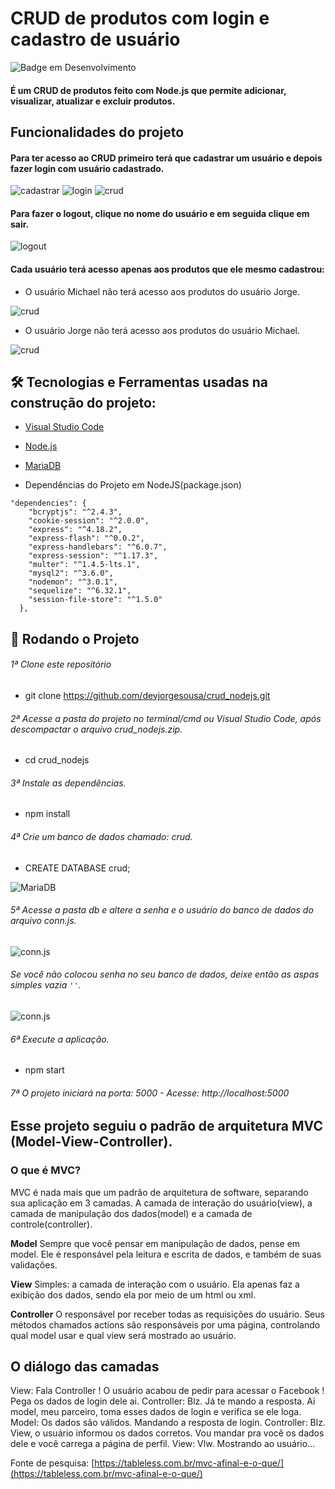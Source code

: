 # CRUD de produtos com login e cadastro de usuário

![Badge em Desenvolvimento](http://img.shields.io/static/v1?label=STATUS&message=EM%20DESENVOLVIMENTO&color=GREEN&style=for-the-badge)

#### É um CRUD de produtos feito com Node.js que permite adicionar, visualizar, atualizar e excluir produtos. 

## Funcionalidades do projeto

#### Para ter acesso ao CRUD primeiro terá que cadastrar um usuário e depois fazer login com usuário cadastrado.

![cadastrar](./Screenshots/cadastrar.png)
![login](./Screenshots/login.png)
![crud](./Screenshots/crud.png)

#### Para fazer o logout, clique no nome do usuário e em seguida clique em sair.

![logout](./Screenshots/logout.png)

#### Cada usuário terá acesso apenas aos produtos que ele mesmo cadastrou: 

* O usuário Michael não terá acesso aos produtos do usuário Jorge.

![crud](./Screenshots/crud2.png)

* O usuário Jorge não terá acesso aos produtos do usuário Michael.

![crud](./Screenshots/crud3.png)

## 🛠 Tecnologias e Ferramentas usadas na construção do projeto:

- [Visual Studio Code](https://code.visualstudio.com/)

- [Node.js](https://nodejs.org/en/)
- [MariaDB](https://mariadb.org/)
- Dependências do Projeto em NodeJS(package.json)  
```
"dependencies": {
    "bcryptjs": "^2.4.3",
    "cookie-session": "^2.0.0",
    "express": "^4.18.2",
    "express-flash": "^0.0.2",
    "express-handlebars": "^6.0.7",
    "express-session": "^1.17.3",
    "multer": "^1.4.5-lts.1",
    "mysql2": "^3.6.0",
    "nodemon": "^3.0.1",
    "sequelize": "^6.32.1",
    "session-file-store": "^1.5.0"
  },
```

## 🎲 Rodando o Projeto 

###### 1ª Clone este repositório
* git clone https://github.com/devjorgesousa/crud_nodejs.git

###### 2ª Acesse a pasta do projeto no terminal/cmd ou Visual Studio Code, após descompactar o arquivo crud_nodejs.zip.
* cd crud_nodejs

###### 3ª Instale as dependências.
* npm install

###### 4ª Crie um banco de dados chamado: crud.
* CREATE DATABASE crud;

![MariaDB](./Screenshots/mariadb.png)

###### 5ª Acesse a pasta db e altere a senha e o usuário do banco de dados do arquivo conn.js.

![conn.js](./Screenshots/conn.png)

###### Se você não colocou senha no seu banco de dados, deixe então as aspas simples vazia ```''```.

![conn.js](./Screenshots/conn2.png)

###### 6ª Execute a aplicação.
* npm start

###### 7ª O projeto iniciará na porta: 5000 - Acesse: http://localhost:5000

## Esse projeto seguiu o padrão de arquitetura MVC (Model-View-Controller).

### O que é MVC?

MVC é nada mais que um padrão de arquitetura de software, separando sua aplicação em 3 camadas. A camada de interação do usuário(view), a camada de manipulação dos dados(model) e a camada de controle(controller).

**Model**
Sempre que você pensar em manipulação de dados, pense em model. Ele é responsável pela leitura e escrita de dados, e também de suas validações.

**View**
Simples: a camada de interação com o usuário. Ela apenas faz a  exibição dos dados, sendo ela por meio de um html ou xml.

**Controller**
O responsável por receber todas as requisições do usuário. Seus métodos chamados actions são responsáveis por uma página, controlando qual model usar e qual view será mostrado ao usuário.

## O diálogo das camadas

View: Fala Controller ! O usuário acabou de pedir para acessar o Facebook ! Pega os dados de login dele ai. Controller: Blz. Já te mando a resposta. Ai model, meu parceiro, toma esses dados de login e verifica se ele loga. Model: Os dados são válidos. Mandando a resposta de login. Controller: Blz. View, o usuário informou os dados corretos. Vou mandar pra você os dados dele e você carrega a página de perfil. View: Vlw. Mostrando ao usuário…

Fonte de pesquisa: [https://tableless.com.br/mvc-afinal-e-o-que/](https://tableless.com.br/mvc-afinal-e-o-que/)

